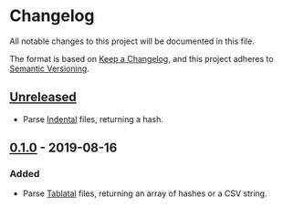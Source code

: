 # Changelog

All notable changes to this project will be documented in this file.

The format is based on [Keep a Changelog](https://keepachangelog.com/en/1.0.0/),
and this project adheres to [Semantic Versioning](https://semver.org/spec/v2.0.0.html).

## [Unreleased]
- Parse [Indental](https://wiki.xxiivv.com/#indental) files,
  returning a hash.

## [0.1.0] - 2019-08-16
### Added
- Parse [Tablatal](https://wiki.xxiivv.com/#tablatal) files,
  returning an array of hashes or a CSV string.

[Unreleased]: https://github.com/ljcooke/nodaire/compare/v0.1.0...HEAD
[0.1.0]: https://github.com/ljcooke/nodaire/releases/tag/v0.1.0
